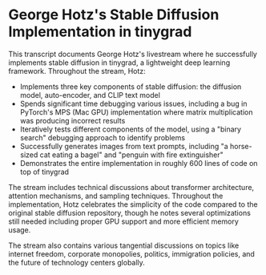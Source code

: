 # George Hotz's Stable Diffusion Implementation in tinygrad

This transcript documents George Hotz's livestream where he successfully implements stable diffusion in tinygrad, a lightweight deep learning framework. Throughout the stream, Hotz:

- Implements three key components of stable diffusion: the diffusion model, auto-encoder, and CLIP text model
- Spends significant time debugging various issues, including a bug in PyTorch's MPS (Mac GPU) implementation where matrix multiplication was producing incorrect results
- Iteratively tests different components of the model, using a "binary search" debugging approach to identify problems
- Successfully generates images from text prompts, including "a horse-sized cat eating a bagel" and "penguin with fire extinguisher"
- Demonstrates the entire implementation in roughly 600 lines of code on top of tinygrad

The stream includes technical discussions about transformer architecture, attention mechanisms, and sampling techniques. Throughout the implementation, Hotz celebrates the simplicity of the code compared to the original stable diffusion repository, though he notes several optimizations still needed including proper GPU support and more efficient memory usage.

The stream also contains various tangential discussions on topics like internet freedom, corporate monopolies, politics, immigration policies, and the future of technology centers globally.